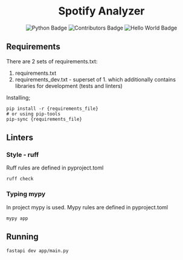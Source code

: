 <h1 align="center">
  <strong>Spotify Analyzer</strong>
</h1>

<div align="center">
  <img src="https://img.shields.io/badge/Python-v3.11-yellow" alt="Python Badge">
  <img src="https://img.shields.io/badge/Contributors-3-green" alt="Contributors Badge">
  <img src="https://img.shields.io/badge/Version-0.0-red" alt="Hello World Badge">
</div>

## Requirements
There are 2 sets of requirements.txt:
1. requirements.txt
2. requirements_dev.txt - superset of 1. which additionally contains libraries
for development (tests and linters)

Installing;
```shell
pip install -r {requirements_file}
# or using pip-tools
pip-sync {requirements_file}
```

## Linters
### Style - ruff
Ruff rules are defined in pyproject.toml
```shell
ruff check
```
### Typing mypy
In project mypy is used. Mypy rules are defined in pyproject.toml
```shell
mypy app
```

## Running
```shell
fastapi dev app/main.py
```